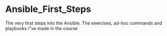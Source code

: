 # Ansible_First_Steps
The very first steps into the Ansible. The exercises, ad-hoc commands and playbooks i"ve made in the course
